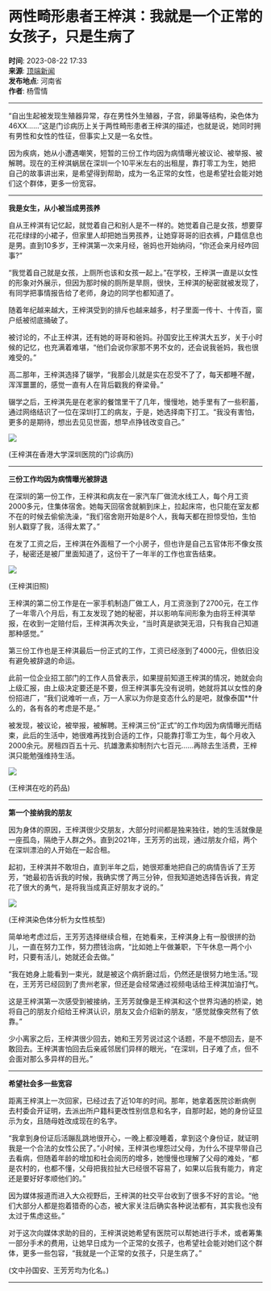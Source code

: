 # 两性畸形患者王梓淇：我就是一个正常的女孩子，只是生病了

**时间**: 2023-08-22 17:33  
**来源**: [顶端新闻](http://www.toutiao.com/item/7270077068871533115)  
**发布地点**: 河南省  
**作者**: 杨雪情  

---

“自出生起被发现生殖器异常，存在男性外生殖器，子宫，卵巢等结构，染色体为46XX……”这是门诊病历上关于两性畸形患者王梓淇的描述，也就是说，她同时拥有男性和女性的性征，但事实上又是一名女性。

因为疾病，她从小遭遇嘲笑，短暂的三份工作均因为病情曝光被议论、被举报、被解聘。现在的王梓淇蜗居在深圳一个10平米左右的出租屋，靠打零工为生，她把自己的故事讲出来，是希望得到帮助，成为一名正常的女性，也是希望社会能对她们这个群体，更多一份宽容。

---

**我是女生，从小被当成男孩养**

自从王梓淇有记忆起，就觉着自己和别人是不一样的。她觉着自己是女孩，想要穿花花绿绿的小裙子，但家里人却把她当男孩养，让她穿哥哥的旧衣裤，户籍信息也是男。直到10多岁，王梓淇第一次来月经，爸妈也开始纳闷，“你还会来月经咋回事?”

“我觉着自己就是女孩，上厕所也该和女孩一起上。”在学校，王梓淇一直是以女性的形象对外展示，但因为那时候的厕所是旱厕，很快，王梓淇的秘密就被发现了，有同学把事情报告给了老师，身边的同学也都知道了。

随着年纪越来越大，王梓淇受到的排斥也越来越多，村子里面一传十、十传百，窗户纸被彻底捅破了。

被讨论的，不止王梓淇，还有她的哥哥和爸妈。孙国安比王梓淇大五岁，关于小时候的记忆，也充满着难堪，“他们会说你家那不男不女的，还会说我爸妈，我也很难受的。”

高二那年，王梓淇选择了辍学，“我那会儿就是实在忍受不了了，每天都睡不醒，浑浑噩噩的，感觉一直有人在背后戳我的脊梁骨。”

辍学之后，王梓淇先是在老家的餐馆里干了几年，慢慢地，她手里有了一些积蓄，通过网络结识了一位在深圳打工的病友，于是，她选择南下打工。“我没有害怕，更多的是期待，想出去见见世面，想早点挣钱改变自己。”

![](https://p9.itc.cn/q_70/images03/20230822/22d6c6d56597411dad219c73819ab757.jpeg)

(王梓淇在香港大学深圳医院的门诊病历)

---

**三份工作均因为病情曝光被辞退**

在深圳的第一份工作，王梓淇和病友在一家汽车厂做流水线工人，每个月工资2000多元，住集体宿舍。她每天回宿舍就躺到床上，拉起床帘，也只能在室友都不在的时候去偷偷洗澡，“我们宿舍刚开始是8个人，我每天都在担惊受怕，生怕别人戳穿了我，活得太累了。”

在发了工资之后，王梓淇在外面租了一个小房子，但也许是自己五官体形不像女孩子，秘密还是被厂里面知道了，这份干了一年半的工作也宣告结束。

![](https://p0.itc.cn/q_70/images03/20230822/63e0010d24504e31854811a34e41cc66.jpeg)

(王梓淇旧照)

王梓淇的第二份工作是在一家手机制造厂做工人，月工资涨到了2700元，在工作了一年零八个月后，有工友发现了她的秘密，并以影响车间形象为由将王梓淇举报，在收到一定赔付后，王梓淇再次失业，“当时真是欲哭无泪，只有我自己知道那种感觉。”

第三份工作也是王梓淇最后一份正式的工作，工资已经涨到了4000元，但依旧没有避免被辞退的命运。

此前一位企业招工部门的工作人员曾表示，如果提前知道王梓淇的情况，她就会向上级汇报，由上级决定要还是不要，但王梓淇事先没有说明，她就将其以女性的身份招进厂，“我们说难听一点，万一人家以为你是变态什么的是吧，就像泰国\*\*什么的，各有各的考虑是不是。”

被发现，被议论，被举报，被解聘。王梓淇三份“正式”的工作均因为病情曝光而结束，此后的生活中，她很难再找到合适的工作，只能靠打零工为生，每个月收入2000余元。房租四百五十元、抗雄激素抑制剂六七百元……再除去生活费，王梓淇只能勉强维持生活。

![](https://p7.itc.cn/q_70/images03/20230822/8853e9b1b89a4a2680116de0d641d666.jpeg)

(王梓淇在吃的药品)

---

**第一个接纳我的朋友**

因为身体的原因，王梓淇很少交朋友，大部分时间都是独来独往，她的生活就像是一座孤岛，隔绝于人群之外。直到2021年，王芳芳的出现，通过朋友介绍，两个在深圳漂泊的人开始在一起合租。

起初，王梓淇并不敢坦白，直到半年之后，她很郑重地把自己的病情告诉了王芳芳，“她最初告诉我的时候，我确实愣了两三分钟，但我知道她选择告诉我，肯定花了很大的勇气，是将我当成真正好朋友才说的。”

![](https://p3.itc.cn/q_70/images03/20230822/42dbfd591aaf4160947fa2a4878c914f.jpeg)

(王梓淇染色体分析为女性核型)

简单地考虑过后，王芳芳选择继续合租，在她看来，王梓淇身上有一股很拼的劲儿，一直在努力工作，努力攒钱治病，“比如她上午做兼职，下午休息一两个小时，只要有活儿，她就还会去做。”

“我在她身上能看到一束光，就是被这个病折磨过后，仍然还是很努力地生活。”现在，王芳芳已经回到了贵州老家，但还是会经常通过视频电话给王梓淇加油打气。

这是王梓淇第一次感受到被接纳，王芳芳就像是王梓淇和这个世界沟通的桥梁，她将自己的朋友介绍给王梓淇认识，朋友又会介绍新的朋友，“感觉就像突然有了依靠。”

少小离家之后，王梓淇很少回去，她和王芳芳说过这个话题，不是不想回去，是不敢回去。王梓淇害怕回去后亲戚邻居们异样的眼光，“在深圳，日子难了点，但不会面对那么多异样的目光。”

---

**希望社会多一些宽容**

距离王梓淇上一次回家，已经过去了近10年的时间。那年，她拿着医院诊断病例去村委会开证明，去派出所户籍科更改性别信息和名字，自那时起，她的身份证显示为女，且随母姓改成现在的名字。

“我拿到身份证后活蹦乱跳地很开心，一晚上都没睡着，拿到这个身份证，就证明我是一个合法的女性公民了。”小时候，王梓淇也埋怨过父母，为什么不提早带自己去看病，但随着年龄的增加和社会阅历的增多，她慢慢也理解了父母的难处，“都是农村的，也都不懂，父母把我拉扯大已经很不容易了，如果以后我有能力，肯定还是要好好孝顺他们的。”

因为媒体报道而进入大众视野后，王梓淇的社交平台收到了很多不好的言论。“他们大部分人都是抱着猎奇的心态，被大家关注后确实各种说法都有，其实我也没有太过于焦虑这些。”

对于这次向媒体求助的目的，王梓淇说她希望有医院可以帮她进行手术，或者筹集一部分手术的费用，让她早日成为一个正常的女孩子，也希望社会能对她们这个群体，更多一些包容，“我就是一个正常的女孩子，只是生病了。”

(文中孙国安、王芳芳均为化名。)

---